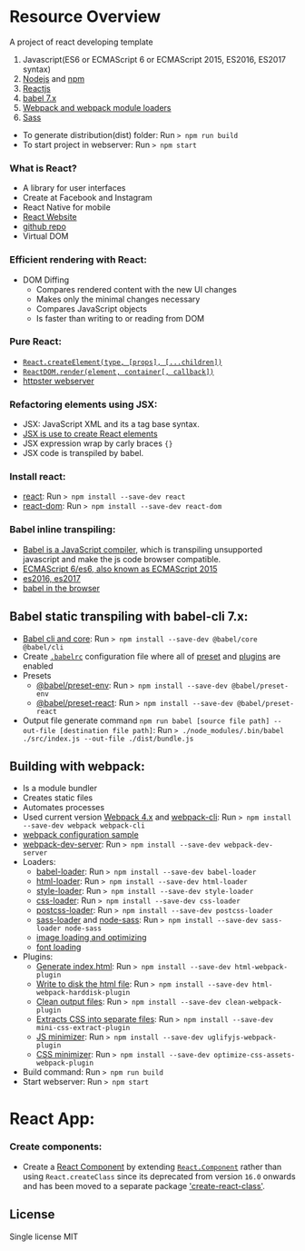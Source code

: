 # Resource Overview
A project of react developing template
 1. Javascript(ES6 or ECMAScript 6 or ECMAScript 2015, ES2016, ES2017 syntax)
 2. [Nodejs](https://nodejs.org/en/) and [npm](https://www.npmjs.com/)
 3. [Reactjs](https://reactjs.org/)
 4. [babel 7.x](https://babeljs.io/)
 5. [Webpack and webpack module loaders](https://webpack.js.org/)
 6. [Sass](https://sass-lang.com/)

 - To generate distribution(dist) folder: Run `> npm run build`
 - To start project in webserver: Run `> npm start`

### What is React?
 - A library for user interfaces
 - Create at Facebook and Instagram
 - React Native for mobile
 - [React Website](https://reactjs.org/)
 - [github repo](https://github.com/facebook/react/)
 - Virtual DOM
  
### Efficient rendering with React:
 - DOM Diffing
   - Compares rendered content with the new UI changes
   - Makes only the minimal changes necessary
   - Compares JavaScript objects
   - Is faster than writing to or reading from DOM

### Pure React:
 - [`React.createElement(type, [props], [...children])`](https://reactjs.org/docs/react-api.html#creating-react-elements)
 - [`ReactDOM.render(element, container[, callback])`](https://reactjs.org/docs/react-dom.html#render)
 - [httpster webserver](https://www.npmjs.com/package/httpster)

### Refactoring elements using JSX:
 - JSX: JavaScript XML and its a tag base syntax.  
 - [JSX is use to create React elements](https://reactjs.org/docs/introducing-jsx.html)
 - JSX expression wrap by carly braces `{}`
 - JSX code is transpiled by babel.

### Install react:
 - [react](https://www.npmjs.com/package/react): Run `> npm install --save-dev react`
 - [react-dom](https://www.npmjs.com/package/react-dom): Run `> npm install --save-dev react-dom`

### Babel inline transpiling:
 - [Babel is a JavaScript compiler](https://babeljs.io/docs/en/), which is transpiling 
   unsupported javascript and make the js code browser compatible.
 - [ECMAScript 6/es6, also known as ECMAScript 2015](https://github.com/lukehoban/es6features#readme)
 - [es2016, es2017](https://medium.freecodecamp.org/here-are-examples-of-everything-new-in-ecmascript-2016-2017-and-2018-d52fa3b5a70e)
 - [babel in the browser](https://babeljs.io/setup#installation)

## Babel static transpiling with babel-cli 7.x:
 - [Babel cli and core](https://babeljs.io/docs/en/babel-cli): Run `> npm install --save-dev @babel/core @babel/cli`
 - Create [`.babelrc`](https://babeljs.io/docs/en/config-files/) configuration file 
   where all of [preset](https://babeljs.io/docs/en/presets) and
   [plugins](https://babeljs.io/docs/en/plugins/) are enabled
 - Presets
   - [@babel/preset-env](https://babeljs.io/docs/en/babel-preset-env): Run `> npm install --save-dev @babel/preset-env`
   - [@babel/preset-react](https://babeljs.io/docs/en/babel-preset-react): Run `> npm install --save-dev @babel/preset-react`
 - Output file generate command `npm run babel [source file path] --out-file [destination file path]`: 
   Run `> ./node_modules/.bin/babel ./src/index.js --out-file ./dist/bundle.js`

## Building with webpack:
 - Is a module bundler
 - Creates static files
 - Automates processes
 - Used current version [Webpack 4.x](https://github.com/webpack/webpack/releases/tag/v4.19.1) and [webpack-cli](https://github.com/webpack/webpack-cli): 
   Run `> npm install --save-dev webpack webpack-cli`
 - [webpack configuration sample](https://webpack.js.org/configuration/#options)
 - [webpack-dev-server](https://github.com/webpack/webpack-dev-server/): Run `> npm install --save-dev webpack-dev-server`
 - Loaders:
   - [babel-loader](https://webpack.js.org/loaders/babel-loader/): Run `> npm install --save-dev babel-loader`
   - [html-loader](https://webpack.js.org/loaders/html-loader/): Run `> npm install --save-dev html-loader`
   - [style-loader](https://webpack.js.org/loaders/style-loader/): Run `> npm install --save-dev style-loader`
   - [css-loader](https://webpack.js.org/loaders/css-loader/): Run `> npm install --save-dev css-loader`
   - [postcss-loader](https://webpack.js.org/loaders/postcss-loader/): Run `> npm install --save-dev postcss-loader`
   - [sass-loader](https://webpack.js.org/loaders/sass-loader/) and [node-sass](https://www.npmjs.com/package/node-sass): 
     Run `> npm install --save-dev sass-loader node-sass`
   - [image loading and optimizing ](https://webpack.js.org/guides/asset-management/#loading-images)
   - [font loading](https://webpack.js.org/guides/asset-management/#loading-fonts)
 - Plugins: 
    - [Generate index.html](https://webpack.js.org/plugins/html-webpack-plugin/): Run `> npm install --save-dev html-webpack-plugin`
    - [Write to disk the html file](https://github.com/jantimon/html-webpack-harddisk-plugin): Run `> npm install --save-dev html-webpack-harddisk-plugin`
    - [Clean output files](https://www.npmjs.com/package/clean-webpack-plugin): Run `> npm install --save-dev clean-webpack-plugin`
    - [Extracts CSS into separate files](https://webpack.js.org/plugins/mini-css-extract-plugin/): Run `> npm install --save-dev mini-css-extract-plugin`
    - [JS minimizer](https://webpack.js.org/plugins/uglifyjs-webpack-plugin/): Run `> npm install --save-dev uglifyjs-webpack-plugin`
    - [CSS minimizer](https://github.com/NMFR/optimize-css-assets-webpack-plugin): Run `> npm install --save-dev optimize-css-assets-webpack-plugin` 
 - Build command: Run `> npm run build`
 - Start webserver: Run `> npm start`

# React App:

### Create components:
 - Create a [React Component](https://reactjs.org/docs/react-without-es6.html) by extending [`React.Component`](https://reactjs.org/docs/react-component.html) rather than using `React.createClass` since its deprecated from version `16.0` onwards and has been moved to a separate package ['create-react-class'](https://www.npmjs.com/package/create-react-class).

## License
 Single license MIT
